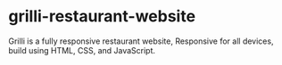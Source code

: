 # grilli-restaurant-website
Grilli is a fully responsive restaurant website, Responsive for all devices, build using HTML, CSS, and JavaScript.   
